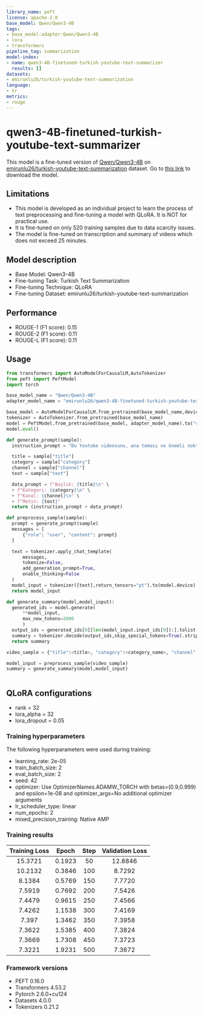 ```yaml
---
library_name: peft
license: apache-2.0
base_model: Qwen/Qwen3-4B
tags:
- base_model:adapter:Qwen/Qwen3-4B
- lora
- transformers
pipeline_tag: summarization
model-index:
- name: qwen3-4B-finetuned-turkish-youtube-text-summarizer
  results: []
datasets:
- emirunlu26/turkish-youtube-text-summarization
language:
- tr
metrics:
- rouge
---
```


<!-- This model card has been generated automatically according to the information the Trainer had access to. You
should probably proofread and complete it, then remove this comment. -->

# qwen3-4B-finetuned-turkish-youtube-text-summarizer

This model is a fine-tuned version of [Qwen/Qwen3-4B](https://huggingface.co/Qwen/Qwen3-4B) on [emirunlu26/turkish-youtube-text-summarization](https://huggingface.co/datasets/emirros/turkish-youtube-text-summarization) dataset. Go to [this link](https://huggingface.co/emirunlu26/qwen3-4B-finetuned-turkish-youtube-text-summarizer) to download the model.

## Limitations

- This model is developed as an individual project to learn the process of text preprocessing and fine-tuning a model with QLoRA. It is NOT for practical use.
- It is fine-tuned on only 520 training samples due to data scarcity issues.
- The model is fine-tuned on transcription and summary of videos which does not exceed 25 minutes.
  
## Model description

- Base Model: Qwen3-4B
- Fine-tuning Task: Turkish Text Summarization
- Fine-tuning Technique: QLoRA
- Fine-tuning Dataset: emirunlu26/turkish-youtube-text-summarization

## Performance

- ROUGE-1 (F1 score): 0.15
- ROUGE-2 (F1 score): 0.11
- ROUGE-L (F1 score): 0.11

## Usage

```python
from transformers import AutoModelForCausalLM,AutoTokenizer
from peft import PeftModel
import torch

base_model_name = "Qwen/Qwen3-4B"
adapter_model_name = "emirunlu26/qwen3-4B-finetuned-turkish-youtube-text-summarizer"

base_model = AutoModelForCausalLM.from_pretrained(base_model_name,device_map="cuda",torch_dtype=torch.float16)
tokenizer = AutoTokenizer.from_pretrained(base_model_name)
model = PeftModel.from_pretrained(base_model, adapter_model_name).to("cuda")
model.eval()

def generate_prompt(sample):
  instruction_prompt = "Bu Youtube videosunu, ana teması ve önemli noktalarına odaklanarak kısa ama öz ve soyutlayıcı bir şekilde özetle (abstractive summary):\n"

  title = sample["title"]
  category = sample["category"]
  channel = sample["channel"]
  text = sample["text"]

  data_prompt = f"Başlık: {title}\n" \
  + f"Kategori: {category}\n" \
  + f"Kanal: {channel}\n" \
  + f"Metin: {text}"
  return (instruction_prompt + data_prompt)

def preprocess_sample(sample):
  prompt = generate_prompt(sample)
  messages = [
      {"role": "user", "content": prompt}
  ]

  text = tokenizer.apply_chat_template(
      messages,
      tokenize=False,
      add_generation_prompt=True,
      enable_thinking=False
  )
  model_input = tokenizer([text],return_tensors="pt").to(model.device)
  return model_input

def generate_summary(model,model_input):
  generated_ids = model.generate(
      **model_input,
      max_new_tokens=2000
      )
  output_ids = generated_ids[0][len(model_input.input_ids[0]):].tolist()
  summary = tokenizer.decode(output_ids,skip_special_tokens=True).strip("\n")
  return summary

video_sample = {"title":<title>, "category":<category_name>, "channel":<channel_name>}

model_input = preprocess_sample(video_sample)
summary = generate_summary(model,model_input)



```

## QLoRA configurations

- rank = 32
- lora_alpha = 32
- lora_dropout = 0.05

### Training hyperparameters

The following hyperparameters were used during training:
- learning_rate: 2e-05
- train_batch_size: 2
- eval_batch_size: 2
- seed: 42
- optimizer: Use OptimizerNames.ADAMW_TORCH with betas=(0.9,0.999) and epsilon=1e-08 and optimizer_args=No additional optimizer arguments
- lr_scheduler_type: linear
- num_epochs: 2
- mixed_precision_training: Native AMP

### Training results

| Training Loss | Epoch  | Step | Validation Loss |
|:-------------:|:------:|:----:|:---------------:|
| 15.3721       | 0.1923 | 50   | 12.8846         |
| 10.2132       | 0.3846 | 100  | 8.7292          |
| 8.1384        | 0.5769 | 150  | 7.7720          |
| 7.5919        | 0.7692 | 200  | 7.5426          |
| 7.4479        | 0.9615 | 250  | 7.4566          |
| 7.4262        | 1.1538 | 300  | 7.4169          |
| 7.397         | 1.3462 | 350  | 7.3958          |
| 7.3622        | 1.5385 | 400  | 7.3824          |
| 7.3669        | 1.7308 | 450  | 7.3723          |
| 7.3221        | 1.9231 | 500  | 7.3672          |


### Framework versions

- PEFT 0.16.0
- Transformers 4.53.2
- Pytorch 2.6.0+cu124
- Datasets 4.0.0
- Tokenizers 0.21.2
